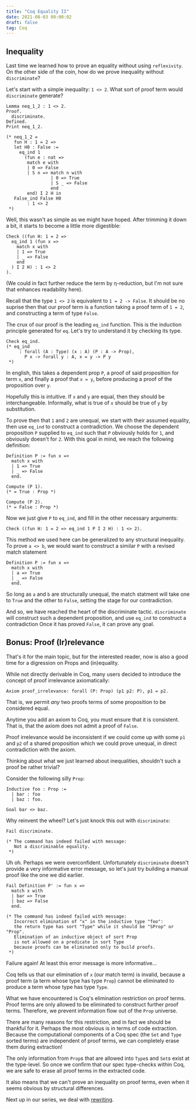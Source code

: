 ```yaml
---
title: "Coq Equality II"
date: 2021-08-03 00:00:02
draft: false
tag: Coq
---
```


## Inequality

Last time we learned how to prove an equality without using `reflexivity`.
On the other side of the coin, how do we prove inequality without `discriminate`?

Let's start with a simple inequality: `1 <> 2`. What sort of proof term would `discriminate` generate?

```Coq
Lemma neq_1_2 : 1 <> 2.
Proof.
  discriminate.
Defined.
Print neq_1_2.

(* neq_1_2 =
   fun H : 1 = 2 =>
   let H0 : False :=
     eq_ind 1
	   (fun e : nat =>
        match e with
        | 0 => False
        | S n => match n with
                 | 0 => True
                 | S _ => False
                 end
        end) I 2 H in
   False_ind False H0
        : 1 <> 2
 *)
```

Well, this wasn't as simple as we might have hoped. After trimming it down a bit, it starts to become a little more digestible:

```Coq
Check ((fun H: 1 = 2 =>
  eq_ind 1 (fun x =>
    match x with
    | 1 => True
    | _ => False
    end
  ) I 2 H) : 1 <> 2
).
```

(We could in fact further reduce the term by η-reduction, but I'm not sure that enhances readability here).

   Recall that the type `1 <> 2` is equivalent to `1 = 2 -> False`. It should be no suprise
   then that our proof term is a function taking a proof term of `1 = 2`, and constructing
   a term of type `False`.

   The crux of our proof is the leading `eq_ind` function. This is the
   induction principle generated for `eq`. Let's try to understand it by
   checking its type.


```Coq
Check eq_ind.
(* eq_ind
	 : forall (A : Type) (x : A) (P : A -> Prop),
       P x -> forall y : A, x = y -> P y
 *)
```


 In english, this takes a dependent prop `P`, a proof of said proposition
   for term `x`, and finally a proof that `x = y`, before producing a proof
   of the proposition over `y`.

   <!-- This is certainly intuitive. If `x` and `y` are definitionally equal (as is
   asserted by the `eq` type), then certainly they should be interchangeable. -->

   Hopefully this is intuitive. If `x` and `y` are equal, then they should be
   interchangeable. Informally, what is true of `x` should be true of `y` by substitution.

  To prove then that `1` and `2` are unequal, we start with their assumed equality,
  then use `eq_ind` to construct a contradiction.
  We choose the dependent proposition `P` supplied to `eq_ind` such that `P` obviously
  holds for `1`, and obviously doesn't for `2`.
  With this goal in mind, we reach the following definition:

```Coq
Definition P := fun x =>
  match x with
  | 1 => True
  | _ => False
  end.

Compute (P 1).
(* = True : Prop *)

Compute (P 2).
(* = False : Prop *)
```


 Now we just give `P` to `eq_ind`, and fill in the other necessary arguments:

```Coq
Check ((fun H: 1 = 2 => eq_ind 1 P I 2 H) : 1 <> 2).
```


 This method we used here can be generalized to any structural inequality. To prove
  `a <> b`, we would want to construct a similar `P` with a revised match statement

```Coq
Definition P := fun x =>
  match x with
  | a => True
  | _ => False
  end.
```

   So long as `a` and `b` are structurally unequal, the match statment will take one to
   `True` and the other to `False`, setting the stage for our contradiction.

   And so, we have reached the heart of the discriminate tactic. `discriminate` will
   construct such a dependent proposition, and use `eq_ind` to construct a contradiction
   Once it has proved `False`, it can prove any goal.


## Bonus: Proof (Ir)relevance

 That's it for the main topic, but for the interested reader, now is also a good time
   for a digression on Props and (in)equality.

   While not directly derivable in Coq, many users decided to introduce the concept of proof
   irrelevance axiomatically:

```Coq
Axiom proof_irrelevance: forall (P: Prop) (p1 p2: P), p1 = p2.
```


 <!-- That is, we are now permitting two terms of sort `Prop` to be considered equal,
   *even if they are not definitionally equal*. -->

  That is, we permit *any* two proofs terms of some proposition to be considered equal.

   Anytime you add an axiom to Coq, you must ensure that it is consistent. That is,
   that the axiom does not admit a proof of `False`.

   Proof irrelevance would be inconsistent if we could come up with some `p1` and `p2`
   of a shared proposition which we could prove unequal, in direct contradiction with
   the axiom.

   Thinking about what we just learned about inequalities, shouldn't such a proof be
   rather trivial?

   Consider the following silly `Prop`:

```Coq
Inductive foo : Prop :=
  | bar : foo
  | baz : foo.

Goal bar <> baz.
```

 Why reinvent the wheel? Let's just knock this out with `discriminate`:

```Coq
Fail discriminate.

(* The command has indeed failed with message:
   Not a discriminable equality.
 *)
```

   Uh oh. Perhaps we were overconfident. Unfortunately `discriminate` doesn't provide a very
   informative error message, so let's just try building a manual proof like the one we did
   earlier.

```Coq
Fail Definition P' := fun x =>
  match x with
  | bar => True
  | baz => False
  end.

(* The command has indeed failed with message:
   Incorrect elimination of "x" in the inductive type "foo":
   the return type has sort "Type" while it should be "SProp" or "Prop".
   Elimination of an inductive object of sort Prop
   is not allowed on a predicate in sort Type
   because proofs can be eliminated only to build proofs.
 *)
```


 Failure again! At least this error message is more informative...

   Coq tells us that our elimination of `x` (our match term) is invalid, because a proof term
   (a term whose type has type `Prop`) cannot be eliminated to produce a term whose type
   has type `Type`.

   What we have encountered is Coq's elimination restriction on proof terms. Proof terms are only
   allowed to be eliminated to construct further proof terms. Therefore, we prevent information
   flow out of the `Prop` universe.

   There are many reasons for this restriction, and in fact we should be thankful for
   it. Perhaps the most obvious is in terms of code extraction. Because the computational
   components of a Coq spec (the `Set` and `Type` sorted terms) are independent of proof terms,
   we can completely erase them during extraction!

   The only information from `Prop`s that are allowed into `Type`s and `Set`s exist at the
   type-level. So once we confirm that our spec type-checks within Coq, we are safe to erase
   all proof terms in the extracted code.

   It also means that we can't prove an inequality on proof terms, even when it seems obvious by
   structural differences.

Next up in our series, we deal with [rewriting](/posts/coq-rew).
